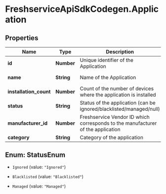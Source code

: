 # FreshserviceApiSdkCodegen.Application

## Properties

| Name                   | Type       | Description                                                                     | Notes                 |
| ---------------------- | ---------- | ------------------------------------------------------------------------------- | --------------------- |
| **id**                 | **Number** | Unique identifier of the Application                                            | [optional] [readonly] |
| **name**               | **String** | Name of the Application                                                         | [optional] [readonly] |
| **installation_count** | **Number** | Count of the number of devices where the application is installed               | [optional] [readonly] |
| **status**             | **String** | Status of the application (can be ignored/blacklisted/managed/null)             | [optional]            |
| **manufacturer_id**    | **Number** | Freshservice Vendor ID which corresponds to the manufacturer of the application | [optional]            |
| **category**           | **String** | Category of the application                                                     | [optional]            |

## Enum: StatusEnum

- `Ignored` (value: `"Ignored"`)

- `Blacklisted` (value: `"Blacklisted"`)

- `Managed` (value: `"Managed"`)

